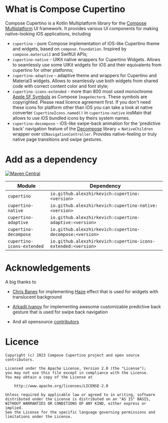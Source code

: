 # What is Compose Cupertino

Compose Cupertino is a Kotlin Multiplatform library for the [Compose Multiplatform](https://github.com/JetBrains/compose-multiplatform) UI framework.
It provides various UI components for making native-looking iOS applications, including
- `cupertino` - pure Compose implementation of iOS-like Cupertino theme and widgets, based on `compose.foundation`. Inspired by `compose.material3` and SwiftUI APIs;
- `cupertino-native` - UIKit native wrappers for Cupertino Widgets. Allows to seamlessly use some UIKit widgets for iOS and their equivalents from cupertino for other platforms;
- `cupertino-adaptive` - adaptive theme and wrappers for Cupertino and Material3 widgets. Allows to seamlessly use both widgets from shared code with correct content color and font style;
- `cupertino-icons-extended` - more than 800 most used monochrome [Apple SF Symbols](https://developer.apple.com/sf-symbols/) as Compose `ImageVector`s.
These symbols are copyrighted. Please read licence agreement first.
If you don't need these icons for platform other than iOS you can take a look at native converter `CupertinoIcons.named()` in `cupertino-native` iosMain that allows to use iOS bundled icons by theirs system names.
- `cupertino-decompose` - iOS-like swipe-back animation for the 'predictive back' navigation feature of the [Decompose](https://github.com/arkivanov/Decompose) library + `NativeChildren` wrapper over `UINavigationController`.
Provides native-feeling or truly native page transitions and swipe gestures.

# Add as a dependency

[![Maven Central](https://maven-badges.herokuapp.com/maven-central/io.github.alexzhirkevich/cupertino/badge.svg)](https://maven-badges.herokuapp.com/maven-central/io.github.alexzhirkevich/cupertino)

| Module                     | Dependency                                                    |
|----------------------------|---------------------------------------------------------------|
| `cupertino`                | `io.github.alexzhirkevich:cupertino:<version>`                |
| `cupertino-native`         | `io.github.alexzhirkevich:cupertino-native:<version>`         |
| `cupertino-adaptive`       | `io.github.alexzhirkevich:cupertino-adaptive:<version>`       |
| `cupertino-decompose`      | `io.github.alexzhirkevich:cupertino-decompose:<version>`      |
| `cupertino-icons-extended` | `io.github.alexzhirkevich:cupertino-icons-extended:<version>` |

# Acknowledgements

A big thanks to

- [Chris Banes](https://github.com/chrisbanes) for implementing [Haze](https://github.com/chrisbanes/haze)
effect that is used for widgets with translucent background

- [Arkadii Ivanov](https://github.com/arkivanov) for implementing awesome customizable 
predictive back gesture that is used for swipe back navigation

- And all opensource [contributors](https://github.com/alexzhirkevich/compose-look-and-feel/graphs/contributors)

# Licence 

```
Copyright (c) 2023 Compose Cupertino project and open source contributors.

Licensed under the Apache License, Version 2.0 (the "License");
you may not use this file except in compliance with the License.
You may obtain a copy of the License at

    http://www.apache.org/licenses/LICENSE-2.0
    
Unless required by applicable law or agreed to in writing, software
distributed under the License is distributed on an "AS IS" BASIS,
WITHOUT WARRANTIES OR CONDITIONS OF ANY KIND, either express or implied.
See the License for the specific language governing permissions and
limitations under the License.
```